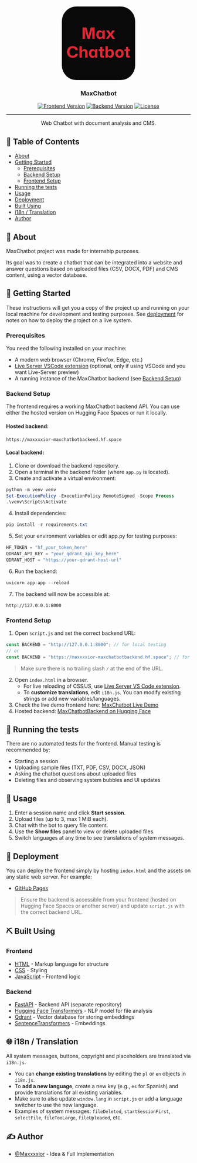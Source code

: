 <p align="center">
    <a href="https://github.com/Maxxxxior/MaxChatbot" rel="noopener">
        <img width=200px height=200px src="images\maxchatbot_logo.png" style="border-radius: 20%;" alt="MaxChatbot project logo">
    </a>
</p>

<h3 align="center">MaxChatbot</h3>

<div align="center">

  [![Frontend Version](https://img.shields.io/badge/frontend-v1.1.0-red)](https://github.com/Maxxxxior/MaxChatbot/releases/tag/v1.1.0)
  [![Backend Version](https://img.shields.io/badge/backend-v1.1.0-green)](https://huggingface.co/spaces/Maxxxxior/MaxChatbotBackend/releases/tag/v1.1.0)
  [![License](https://img.shields.io/badge/license-MIT-blue)](/LICENSE)

</div>

---

<p align="center"> Web Chatbot with document analysis and CMS.
    <br> 
</p>

## 📝 Table of Contents
- [About](#about)
- [Getting Started](#getting_started)
    - [Prerequisites](#prerequisites)
    - [Backend Setup](#backend_setup)
    - [Frontend Setup](#frontend_setup)
- [Running the tests](#tests)
- [Usage](#usage)
- [Deployment](#deployment)
- [Built Using](#built_using)
- [i18n / Translation](#i18n_translation)
- [Author](#author)

## 🧐 About <a name = "about"></a>
MaxChatbot project was made for internship purposes.

Its goal was to create a chatbot that can be integrated into a website and answer questions based on uploaded files (CSV, DOCX, PDF) and CMS content, using a vector database.

## 🏁 Getting Started <a name = "getting_started"></a>
These instructions will get you a copy of the project up and running on your local machine for development and testing purposes. See [deployment](#deployment) for notes on how to deploy the project on a live system.

### Prerequisites <a name = "prerequisites"></a>
You need the following installed on your machine:

- A modern web browser (Chrome, Firefox, Edge, etc.)
- [Live Server VSCode extension]("https://marketplace.visualstudio.com/items?itemName=ritwickdey.LiveServer") (optional, only if using VSCode and you want Live-Server preview)
- A running instance of the MaxChatbot backend (see [Backend Setup](#backend_setup))

### Backend Setup <a name = "backend_setup"></a>
The frontend requires a working MaxChatbot backend API. You can use either the hosted version on Hugging Face Spaces or run it locally.

#### Hosted backend:
```
https://maxxxxior-maxchatbotbackend.hf.space
```

#### Local backend:
1. Clone or download the backend repository.
2. Open a terminal in the backend folder (where `app.py` is located).
3. Create and activate a virtual environment:
```powershell
python -m venv venv
Set-ExecutionPolicy -ExecutionPolicy RemoteSigned -Scope Process
.\venv\Scripts\Activate
```

4. Install dependencies:
```powershell
pip install -r requirements.txt
```

5. Set your environment variables or edit app.py for testing purposes:
```python
HF_TOKEN = "hf_your_token_here"
QDRANT_API_KEY = "your_qdrant_api_key_here"
QDRANT_HOST = "https://your-qdrant-host-url"
```

6. Run the backend:
```powershell
uvicorn app:app --reload
```

7. The backend will now be accessible at:
```
http://127.0.0.1:8000
```

### Frontend Setup <a name = "frontend_setup"></a>
1. Open `script.js` and set the correct backend URL:
```javascript
const BACKEND = "http://127.0.0.1:8000"; // for local testing
// or
const BACKEND = "https://maxxxxior-maxchatbotbackend.hf.space"; // for hosted backend
```
> Make sure there is no trailing slash `/` at the end of the URL.

2. Open `index.html` in a browser.
    - For live reloading of CSS/JS, use [Live Server VS Code extension](https://marketplace.visualstudio.com/items?itemName=ritwickdey.LiveServer).
    - To **customize translations**, edit `i18n.js`. You can modify existing strings or add new variables/languages.
3. Check the live demo frontend here: [MaxChatbot Live Demo](https://maxxxxior.github.io/MaxChatbot/index.html)
4. Hosted backend: [MaxChatbotBackend on Hugging Face](https://huggingface.co/spaces/Maxxxxior/MaxChatbotBackend)

## 🔧 Running the tests <a name = "tests"></a>
There are no automated tests for the frontend. Manual testing is recommended by:
- Starting a session
- Uploading sample files (TXT, PDF, CSV, DOCX, JSON)
- Asking the chatbot questions about uploaded files
- Deleting files and observing system bubbles and UI updates

## 🎈 Usage <a name="usage"></a>
1. Enter a session name and click **Start session**.
2. Upload files (up to 3, max 1 MiB each).
3. Chat with the bot to query file content.
4. Use the **Show files** panel to view or delete uploaded files.
5. Switch languages at any time to see translations of system messages.

## 🚀 Deployment <a name = "deployment"></a>
You can deploy the frontend simply by hosting `index.html` and the assets on any static web server. For example:
- [GitHub Pages](https://docs.github.com/en/pages)
> Ensure the backend is accessible from your frontend (hosted on Hugging Face Spaces or another server) and update `script.js` with the correct backend URL.

## ⛏️ Built Using <a name = "built_using"></a>
### Frontend
- [HTML](https://developer.mozilla.org/docs/Web/HTML) - Markup language for structure
- [CSS](https://developer.mozilla.org/docs/Web/CSS) - Styling
- [JavaScript](https://developer.mozilla.org/docs/Web/JavaScript) - Frontend logic

### Backend
- [FastAPI](https://fastapi.tiangolo.com/) - Backend API (separate repository)
- [Hugging Face Transformers](https://huggingface.co/google/gemma-2-2b-it) - NLP model for file analysis
- [Qdrant](https://qdrant.tech/) - Vector database for storing embeddings
- [SentenceTransformers](https://huggingface.co/sentence-transformers/all-MiniLM-L6-v2) - Embeddings

## 🌐 i18n / Translation <a name="i18n_translation"></a>
All system messages, buttons, copyright and placeholders are translated via `i18n.js`.  
- You can **change existing translations** by editing the `pl` or `en` objects in `i18n.js`.  
- To **add a new language**, create a new key (e.g., `es` for Spanish) and provide translations for all existing variables.  
- Make sure to also update `window.lang` in `script.js` or add a language switcher to use the new language.  
- Examples of system messages: `fileDeleted`, `startSessionFirst`, `selectFile`, `fileTooLarge`, `fileUploaded`, etc.

## ✍️ Author <a name = "author"></a>
- [@Maxxxxior](https://github.com/Maxxxxior) - Idea & Full Implementation